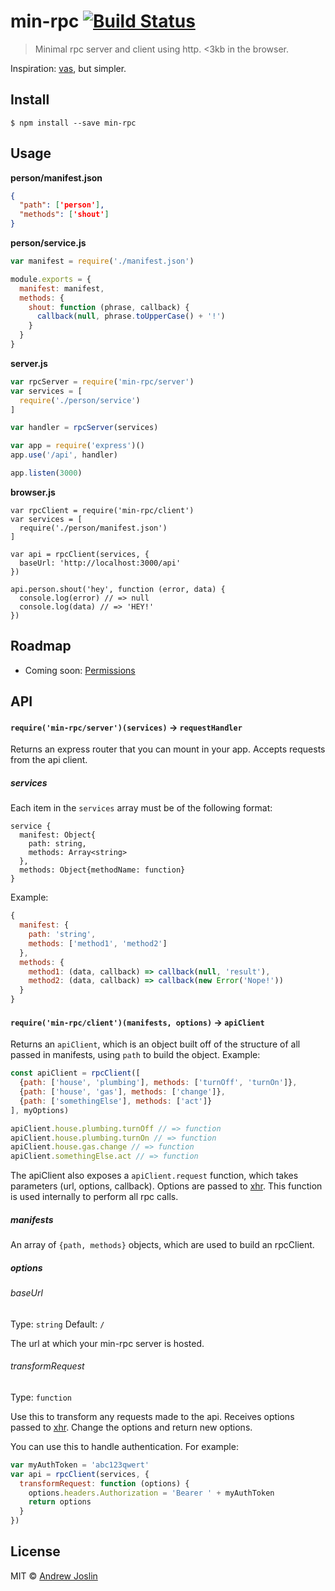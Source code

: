 # min-rpc [![Build Status](https://travis-ci.org/ajoslin/min-rpc.svg?branch=master)](https://travis-ci.org/ajoslin/min-rpc)

> Minimal rpc server and client using http. <3kb in the browser.

Inspiration: [vas](https://github.com/ahdinosaur/vas), but simpler.

## Install

```
$ npm install --save min-rpc
```

## Usage

**person/manifest.json**
```json
{
  "path": ['person'],
  "methods": ['shout']
}
```

**person/service.js**
```js
var manifest = require('./manifest.json')

module.exports = {
  manifest: manifest,
  methods: {
    shout: function (phrase, callback) {
      callback(null, phrase.toUpperCase() + '!')
    }
  }
}
```

**server.js**
```js
var rpcServer = require('min-rpc/server')
var services = [
  require('./person/service')
]

var handler = rpcServer(services)

var app = require('express')()
app.use('/api', handler)

app.listen(3000)
```

**browser.js**
```jsos
var rpcClient = require('min-rpc/client')
var services = [
  require('./person/manifest.json')
]

var api = rpcClient(services, {
  baseUrl: 'http://localhost:3000/api'
})

api.person.shout('hey', function (error, data) {
  console.log(error) // => null
  console.log(data) // => 'HEY!'
})
```

## Roadmap

- Coming soon: [Permissions](https://github.com/ajoslin/min-rpc/issues/1)

## API

#### `require('min-rpc/server')(services)` -> `requestHandler`

Returns an express router that you can mount in your app. Accepts requests from the api client.

##### services

Each item in the `services` array must be of the following format:

```
service {
  manifest: Object{
    path: string,
    methods: Array<string>
  },
  methods: Object{methodName: function}
}
```

Example:

```js
{
  manifest: {
    path: 'string',
    methods: ['method1', 'method2']
  },
  methods: {
    method1: (data, callback) => callback(null, 'result'),
    method2: (data, callback) => callback(new Error('Nope!'))
  }
}
```

#### `require('min-rpc/client')(manifests, options)` -> `apiClient`

Returns an `apiClient`, which is an object built off of the structure of all passed in manifests, using `path` to build the object. Example:

```js
const apiClient = rpcClient([
  {path: ['house', 'plumbing'], methods: ['turnOff', 'turnOn']},
  {path: ['house', 'gas'], methods: ['change']},
  {path: ['somethingElse'], methods: ['act']}
], myOptions)

apiClient.house.plumbing.turnOff // => function
apiClient.house.plumbing.turnOn // => function
apiClient.house.gas.change // => function
apiClient.somethingElse.act // => function
```

The apiClient also exposes a `apiClient.request` function, which takes parameters (url, options, callback). Options are passed to [xhr](https://github.com/raynos/xhr). This function is used internally to perform all rpc calls.

##### manifests

An array of `{path, methods}` objects, which are used to build an rpcClient.

##### options

###### baseUrl

Type: `string`
Default: `/`

The url at which your min-rpc server is hosted.

###### transformRequest

Type: `function`

Use this to transform any requests made to the api. Receives options passed to [xhr](https://github.com/raynos/xhr). Change the options and return new options.

You can use this to handle authentication. For example:

```js
var myAuthToken = 'abc123qwert'
var api = rpcClient(services, {
  transformRequest: function (options) {
    options.headers.Authorization = 'Bearer ' + myAuthToken
    return options
  }
})
```



## License

MIT © [Andrew Joslin](http://ajoslin.com)
